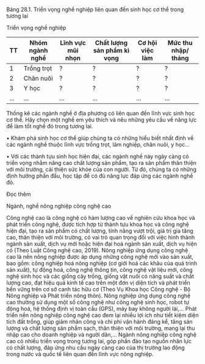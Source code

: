 Bảng 28.1. Triển vọng nghề nghiệp liên quan đến sinh học cơ thể trong tương lai

Triển vọng nghề nghiệp

TT | Nhóm ngành nghề | Lĩnh vực mũi nhọn | Chất lượng sản phẩm kì vọng | Cơ hội việc làm | Mức thu nhập/ tháng
--- | --- | --- | --- | --- | ---
1 | Trồng trọt | ? | ? | ? | ?
2 | Chăn nuôi | ? | ? | ? | ?
3 | Y học | ? | ? | ? | ?
... | ... | ... | ... | ... | ...

Thống kê các ngành nghề ở địa phương có liên quan đến lĩnh vực sinh học cơ thể. Hãy chọn một nghề em yêu thích và nêu những yêu cầu về năng lực để làm tốt nghề đó trong tương lai.

• Khám phá sinh học cơ thể giúp chúng ta có những hiểu biết nhất định về các ngành nghề thuộc lĩnh vực trồng trọt, lâm nghiệp, chăn nuôi, y học...

• Với các thành tựu sinh học hiện đại, các ngành nghề này ngày càng có triển vọng nhằm nâng cao chất lượng sản phẩm, tạo ra sản phẩm thân thiện với môi trường, cải thiện sức khỏe của con người. Từ đó, chúng ta có những định hướng phấn đấu, học tập để có đủ năng lực đáp ứng các ngành nghề đó.

Đọc thêm

Ngành, nghề nông nghiệp công nghệ cao

Công nghệ cao là công nghệ có hàm lượng cao về nghiên cứu khoa học và phát triển công nghệ, được tích hợp từ thành tựu khoa học và công nghệ hiện đại, tạo ra sản phẩm có chất lượng, tính năng vượt trội, giá trị gia tăng cao, thân thiện với môi trường, có vai trò quan trọng đối với việc hình thành ngành sản xuất, dịch vụ mới hoặc hiện đại hoá ngành sản xuất, dịch vụ hiện có (Theo Luật Công nghệ cao, 2019). Nông nghiệp ứng dụng công nghệ cao là nền nông nghiệp được áp dụng những công nghệ mới vào sản xuất, bao gồm: công nghiệp hoá nông nghiệp (cơ giới hoá các khâu của quá trình sản xuất), tự động hoá, công nghệ thông tin, công nghệ vật liệu mới, công nghệ sinh học và các giống cây trồng, giống vật nuôi có năng suất và chất lượng cao, đạt hiệu quả kinh tế cao trên một đơn vị diện tích và phát triển bền vững trên cơ sở canh tác hữu cơ (Theo Vụ Khoa học Công nghệ - Bộ Nông nghiệp và Phát triển nông thôn). Nông nghiệp ứng dụng công nghệ cao thường sử dụng một số công nghệ như công nghệ sinh học, robot tự động hoá, hệ thống định vị toàn cầu (GPS), máy bay không người lái,... Phát triển nền nông nghiệp công nghệ cao đem lại nhiều lợi ích như tiết kiệm diện tích đất trồng, giúp giảm nhân công và chi phí vận hành đáng kể, tăng sản lượng và chất lượng sản phẩm sạch, thân thiện với môi trường, mang lại thu nhập cao cho doanh nghiệp và người dân,... Ngành nông nghiệp công nghệ cao có nhiều triển vọng trong tương lai, góp phần đào tạo nguồn nhân lực có chất lượng, đáp ứng nhu cầu ngày càng cao của thị trường lao động trong nước và quốc tế liên quan đến lĩnh vực nông nghiệp.